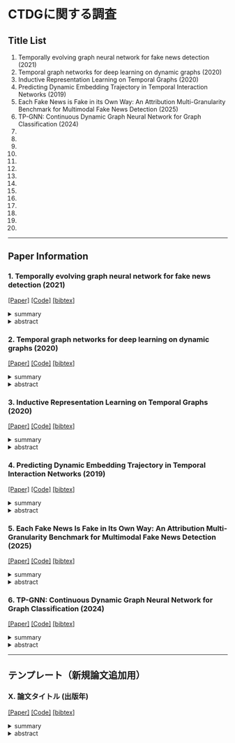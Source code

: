 # CTDGに関する調査

## Title List

1. Temporally evolving graph neural network for fake news detection (2021)
2. Temporal graph networks for deep learning on dynamic graphs (2020)
3. Inductive Representation Learning on Temporal Graphs (2020)
4. Predicting Dynamic Embedding Trajectory in Temporal Interaction Networks (2019)
5. Each Fake News is Fake in its Own Way: An Attribution Multi-Granularity Benchmark for Multimodal Fake News Detection (2025)
6. TP-GNN: Continuous Dynamic Graph Neural Network for Graph Classification (2024)
7. 
8. 
9. 
10. 
11. 
12. 
13. 
14. 
15. 
16. 
17. 
18. 
19. 
20. 

---

## Paper Information
### 1. Temporally evolving graph neural network for fake news detection (2021)
[[Paper]](https://www.sciencedirect.com/science/article/pii/S0306457321001965)
[[Code]]()
[[bibtex]]()
<details><summary>summary</summary><div>
  
CTDGを用いたフェイクニュース検出の代表的研究．時間的に変化するグラフを使用して，ソーシャルメディア上のフェイクニュースを検出する手法を提案している．手法名TGNF．バックボーンとしてTGN[2]を利用．さらに敵対的学習を利用したTDN（時間差分ネットワーク）を設計．TDNはコサイン類似度で隣接する時間軸のグラフ特徴量の差を大きくする損失．メモリモジュールを使っているのでTGATではなくTGNと考えるのが妥当．

- 著者: "Chenguang Song / Kai Shu / Bin Wu"
- 出版年: 2021
- 出版元: Elsevier
- インパクト: CTDGの導入および精度向上

- Keywords : `Fake News Detection`, `CTDG`, `Graph Neural Network`, `Temporal Graph`
- 関連論文: `-`
- 引用数: `182`
- 実装検証: `未`


</div></details> 

<details><summary>abstract</summary><div>
ソーシャルメディアにおけるフェイクニュースの拡散は，世論や社会の発展に好ましくない影響をもたらす可能性があります．近年，効果的な検出および介入アルゴリズムを開発するために多くの努力が払われてきました．既存の拡散モデルに基づくフェイクニュース検出手法のほとんどは，【静的ネットワーク】に着目しており，学習アルゴリズムを実行する前に情報拡散ネットワークの全構造がアクセス可能であることを前提としています．しかし，現実世界の情報拡散ネットワークでは，新しいノードやエッジが絶えず出現します．そこで本論文では，構造，内容のセマンティクス，そして時間的情報を融合できる，新たな時間的拡散に基づくフェイクニュース検出のフレームワークを提案します．特に，我々のモデルは，連続時間動的拡散ネットワークの設定下でグラフが進化していくものとして，現実世界のニュースが持つ【時間的進化】のパターンをモデル化することができます．我々は大規模な実世界のデータセットを用いて広範な実験を行い，その実験結果は，提案モデルが最先端のフェイクニュース検出手法よりも優れた性能を発揮することを示しています．
</div></details> 

### 2. Temporal graph networks for deep learning on dynamic graphs (2020)
[[Paper]](https://arxiv.org/abs/2006.10637)
[[Code]](https://github.com/twitter-research/tgn/tree/master)
[[bibtex]]()
<details><summary>summary</summary><div>
TGNの提案．TGAT[3]がベースになっている?TGNFのバックボーンはこれ．論文の内容にしっかり目を通して要確認．TGATにメモリモジュールを追加したものがTGN．


- 著者: "E. Rossi et al."
- 出版年: 2020
- 出版元: ICML2020
- インパクト: TGNFのバックボーン

- Keywords : `CTDG`, `Temporal Graph`, `Dynamic Graph`
- 関連論文: `Inductive Representation Learning on Temporal Graphs`
- 引用数: `963`
- 実装検証: `進行中`


</div></details> 

<details><summary>abstract</summary><div>
グラフニューラルネットワーク（GNN）は、生物学や素粒子物理学からソーシャルネットワーク、推薦システムに至るまで、幅広い問題で生じる関係性や相互作用の複雑なシステムを学習できる能力を持つことから、近年ますます人気が高まっています。グラフ上の深層学習モデルは多数存在しますが、何らかの動的な性質（例：時間とともに変化する特徴や接続性）を持つグラフを扱うためのアプローチは、これまでにほとんど提案されてきませんでした。

本稿では、「テンポラルグラフネットワーク（TGN）」を提案します。これは、時間情報付きイベントのシーケンスとして表現される動的グラフに対する深層学習のための、汎用的かつ効率的なフレームワークです。TGNは、メモリモジュールとグラフベースの演算子という新たな組み合わせにより、既存のアプローチの性能を大幅に上回りつつ、同時により高い計算効率を実現します。

さらに、動的グラフで学習を行ういくつかの既存モデルが、我々のフレームワークの特殊なインスタンスとして位置づけられることも示します。我々は、本フレームワークの様々な構成要素について詳細なアブレーションスタディ（除去実験）を行い、動的グラフにおける複数の変換的（transductive）および帰納的（inductive）な予測タスクにおいて、最先端の性能を達成する最適な構成を考案しました。
</div></details>

### 3. Inductive Representation Learning on Temporal Graphs (2020)
[[Paper]](https://openreview.net/pdf?id=rJeW1yHYwH)
[[Code]](https://github.com/StatsDLMathsRecomSys/Inductive-representation-learning-on-temporal-graphs)
[[bibtex]]()
<details><summary>summary</summary><div>
TGATの提案．


- 著者: "Da Xu et al."
- 出版年: 2020
- 出版元: ICLR2020
- インパクト: TGNsのベースとなったモデル?

- Keywords : `CTDG`, `Temporal Graph`, `Dynamic Graph`
- 関連論文: ``
- 引用数: `817`
- 実装検証: `未`


</div></details> 

<details><summary>abstract</summary><div>

</div></details>

### 4. Predicting Dynamic Embedding Trajectory in Temporal Interaction Networks (2019)
[[Paper]](https://dl.acm.org/doi/abs/10.1145/3292500.3330895)
[[Code]]()
[[bibtex]]()
<details><summary>summary</summary><div>
  
JODIE．トレーニングを9倍高速化するt-Batchアルゴリズムを開発．

- 著者: "S. Kumar"
- 出版年: 2019
- 出版元: SIGKDD2019
- インパクト: CTDGの処理機構として代表的．

- Keywords : `CTDG`, `Temporal Graph`, `Dynamic Graph`
- 関連論文: `関連する論文へのリンクや名称`
- 引用数: `928`
- 実装検証: `一部（TGNにベースラインとして用意されている）`


</div></details> 

<details><summary>abstract</summary><div>

## ユーザーとアイテムのシーケンシャルなインタラクションモデリングにおけるJODIEの提案
eコマース、ソーシャルネットワーキング、教育といった領域では、ユーザーとアイテム（商品）間のシーケンシャルなインタラクションをモデリングすることが非常に重要です。表現学習は、ユーザーとアイテムの動的な進化をモデリングする魅力的な機会を提供します。この手法では、各ユーザーやアイテムをユークリッド空間に埋め込み、その進化をこの空間内の埋め込み軌跡としてモデル化できます。しかし、既存の動的埋め込み手法は、ユーザーがアクションを起こしたときにのみ埋め込みを生成し、埋め込み空間におけるユーザーやアイテムの将来の軌跡を明示的にモデル化していません。

本稿では、ユーザーとアイテムの埋め込み軌跡を学習する結合型リカレントニューラルネットワークモデル「(JODIE)」を提案します。(JODIE)は、インタラクションごとにユーザーとアイテムの埋め込みを更新するために、2つのリカレントニューラルネットワークを採用しています。([特筆すべき点としては])、(JODIE)はユーザーやアイテムの将来の埋め込み軌跡もモデル化します。この目的のために、(JODIE)は将来の任意の時点でのユーザーの埋め込みを推定することを学習する新しい射影演算子を導入しています。これらの推定された埋め込みは、将来のユーザーとアイテムのインタラクションを予測するために使用されます。

### スケーラビリティと実験結果
この手法のスケーラビリティを確保するため、我々は時間的に一貫性のあるバッチを作成し、トレーニングを9倍高速化する(t-Batchアルゴリズム)を開発しました。

(JODIE)を検証するために、4つの実世界データセットを用いて、将来のインタラクション予測と状態変化予測という2つの予測タスクで6つの実験を行いました。(JODIE)は、これらのタスクにおいて、将来のインタラクション予測で少なくとも20%、状態変化予測で12%以上、6つの最先端アルゴリズムを上回るパフォーマンスを示すことができました。
</div></details>

### 5. Each Fake News Is Fake in Its Own Way: An Attribution Multi-Granularity Benchmark for Multimodal Fake News Detection (2025)
[[Paper]](https://ojs.aaai.org/index.php/AAAI/article/view/31999)
[[Code]]()
[[bibtex]]()
<details><summary>summary</summary><div>
  
最新のフェイクニュース検出モデル．トップカンファレンスであるAAAI2025に採択されているので目を通す．
フェイクニュースのパターン分析．真実のニュースは互いに類似しているのに対し，フェイクニュースはそれぞれ特徴があることを指摘．それらを類型化し，マルチタスク分類を行う．

- 著者: "Hao Gao et al."
- 出版年: 2025
- 出版元: AAAI2025
- インパクト: AAAI2025に採択

- Keywords : `Fake News Detection`
- 関連論文: `https://aaai.org/proceeding/aaai-39-2025/` AAAI2025の論文リスト
- 引用数: ``
- 実装検証: `未`


</div></details> 

<details><summary>abstract</summary><div>

偽ニュース検出におけるマルチグラニュラリティの重要性
ソーシャルプラットフォームは情報へのアクセスを容易にする一方で，偽ニュースで溢れかえり，その結果として((負の影響 (negative consequences)))をもたらしています。このような状況において，((マルチモーダル偽ニュースの自動検出 (automatic multimodal fake news detection)))は，((追求する価値のある課題 (a worthwhile pursuit)))です。

既存のマルチモーダル偽ニュースデータセットは，真実か偽りかという((二値のラベル (binary labels)))しか提供していません。しかしながら，真実のニュースは互いに類似しているのに対し，偽ニュースはそれぞれ((独自の方法で (in its own way)))偽りであるという特徴があります。これらのデータセットでは，様々なタイプのマルチモーダル偽ニュースが持つ((混合された性質 (mixed nature)))を十分に反映できていません。

この((ギャップを埋める (bridge the gap)))ために，私たちは((属性付けされたマルチグラニュラリティマルチモーダル偽ニュース検出データセット (attributing multi-granularity multimodal fake news detection dataset)))である((AMG))を構築し，((内在する偽パターン (inherent fake pattern)))を明らかにしました。さらに，マルチモーダル偽ニュースの検出と属性付けを行うために，((マルチグラニュラリティ手掛かりアライメントモデル (multi-granularity clue alignment model)))である((MGCA))を提案します。実験結果は，AMGが((挑戦的なデータセット (challenging dataset)))であり，その((属性付け設定 (attribution setting)))が((将来の研究に新たな道 (new avenues for future research)))を開くことを示しています。

</div></details>

### 6. TP-GNN: Continuous Dynamic Graph Neural Network for Graph Classification (2024)
[[Paper]](https://ieeexplore.ieee.org/document/10598033)
[[Code]](https://github.com/Jie-0828/TP-GNN)
[[bibtex]]()
<details><summary>summary</summary><div>
  
グラフ分類タスク用に設計された連続的な動的グラフニューラルネットワークTP-GNNを提案．

- 著者: "Jie Liu et al."
- 出版年: 2024
- 出版元: IEEE
- インパクト:グラフ分類に特化したCTDGモデルは少ない

- Keywords : `Dynamic Graph`, `Graph Neural Network`, `Graph Classification`
- 関連論文: `関連する論文へのリンクや名称`
- 引用数: `8`
- 実装検証: `実施済`


</div></details> 

<details><summary>abstract</summary><div>

### 論文概要：TP-GNN: グラフ分類のための連続的動的グラフニューラルネットワーク

この論文は、**動的ネットワークにおけるグラフ全体の分類**という新しい課題に取り組むための、**TP-GNN (Temporal Propagation-Graph Neural Network)** という新しいフレームワークを提案しています。

---

#### 従来研究の課題

既存の動的グラフニューラルネットワーク（DGNN）には、主に以下の3つの限界がありました。

1.  **グラフ単位のタスクへの未対応**
    既存のDGNNは、ネットワーク内の個々のノードやエッジの予測（リンク予測など）に焦点を当てており、グラフ全体を分類するタスクはサポートされていませんでした。
2.  **長期的な時間依存性の欠如**
    従来の手法は、数ホップ先の近隣ノードからの情報しか集約しないため、ネットワーク内で時間的に離れて発生するイベント間の関連性（長期的な時間依存性）を捉えることが困難でした。
3.  **大域的なネットワーク進化の無視**
    ネットワークがどのように時間変化していくかという、エッジが生成される大域的な順序情報をモデル化できていませんでした。

---

#### 提案手法：TP-GNN

TP-GNNは、これらの課題を解決するために、主に2つの新しいコンポーネントを導入しています。

1.  **時間的伝播 (Temporal Propagation)**
    * ネットワーク内の**「情報の流れ」**の方向に沿ってメッセージを伝播させる、新しいメッセージパッシング手法です。
    * あるノードに影響を与えうる全ての過去のノード（影響ノード）からの情報を時系列に沿って集約することで、**長期的な時間的依存性**を捉えることができます。
    * 更新方法として、シンプルな合計を用いる「SUM-updater」と、より複雑な変化を捉える「GRU-updater」の2種類を提案しています。

2.  **大域的時間埋め込み抽出器 (Global Temporal Embedding Extractor)**
    * 時間的伝播によって得られたノードの情報を基に、エッジが生成された**時系列順**にGRU（Gated Recurrent Unit）に入力します。
    * これにより、ネットワーク全体がどのように進化していくかという大域的なパターンを学習し、グラフ全体を表す埋め込みベクトルを生成します。

---

#### 実験と成果

* 自作のJavaフォーラムのログデータセットを含む5つの多様なデータセットを用いて評価を行いました。
* 実験の結果、TP-GNNは既存の静的グラフモデルや他のDGNNと比較して、**F1スコアで平均4.91%、最大で9.86%高い性能**を示し、その優位性を証明しました。
* 各コンポーネントが性能向上に寄与していることをアブレーションスタディ（要素別評価）によって確認しました。

---

#### 結論

本研究は、動的グラフにおけるグラフ分類タスクに初めて本格的に取り組んだものです。提案手法であるTP-GNNは、情報の流れに注目した「時間的伝播」と、ネットワーク全体の進化を捉える「大域的時間埋め込み抽出器」により、従来手法では困難だった長期的な時間依存性を効果的に学習し、高い分類精度を達成しました。
</div></details>


---

## テンプレート（新規論文追加用）
### X. 論文タイトル (出版年)
[[Paper]](論文リンク)
[[Code]](コードリポジトリリンク)
[[bibtex]](引用用bibtexリンクまたは内容)
<details><summary>summary</summary><div>
  
ここに論文の簡潔な概要を記入します．主な貢献，手法，結果などを簡潔に説明します．

- 著者: "主著者名 / 共著者名1 / 共著者名2 ..."
- 出版年: YYYY
- 出版元: ジャーナル/会議名
- インパクト: 重要な貢献，新しい手法，結果や評価指標

- Keywords : `キーワード1`, `キーワード2`, `キーワード3`
- 関連論文: `関連する論文へのリンクや名称`
- 引用数: `Google Scholarなどでの引用数`
- 実装検証: `実施済/未/一部`


</div></details> 

<details><summary>abstract</summary><div>
ここに論文のアブストラクトや詳細な要約を記入します．元の論文のアブストラクトを翻訳したものや，重要なポイントを強調したり，【重要な概念】などをハイライトしたりすることで，後で参照する際に役立ちます．

アブストラクトでは以下のポイントを含めることが推奨されます：
1. 研究の背景と問題設定
2. 既存手法の課題
3. 提案手法の新規性
4. 実験結果と評価
5. 研究の意義や将来の展望
</div></details>

